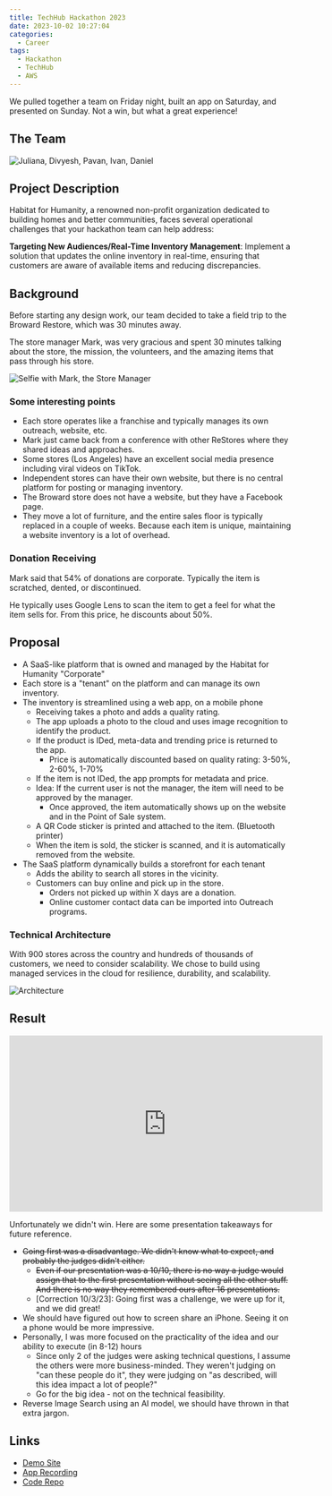```yaml
---
title: TechHub Hackathon 2023
date: 2023-10-02 10:27:04
categories:
  - Career
tags:
  - Hackathon
  - TechHub
  - AWS
---
```


We pulled together a team on Friday night, built an app on Saturday, and presented on Sunday. Not a win, but what a great experience!

<!-- more -->

## The Team

![Juliana, Divyesh, Pavan, Ivan, Daniel](store-front.jpg)

## Project Description

Habitat for Humanity, a renowned non-profit organization dedicated to building homes and better communities, faces several operational challenges that your hackathon team can help address:

**Targeting New Audiences/Real-Time Inventory Management**: Implement a solution that updates the online inventory in real-time, ensuring that customers are aware of available items and reducing discrepancies.

## Background

Before starting any design work, our team decided to take a field trip to the Broward Restore, which was 30 minutes away.

The store manager Mark, was very gracious and spent 30 minutes talking about the store, the mission, the volunteers, and the amazing items that pass through his store.

![Selfie with Mark, the Store Manager](store-manager.jpg)

### Some interesting points

- Each store operates like a franchise and typically manages its own outreach, website, etc.
- Mark just came back from a conference with other ReStores where they shared ideas and approaches.
- Some stores (Los Angeles) have an excellent social media presence including viral videos on TikTok.
- Independent stores can have their own website, but there is no central platform for posting or managing inventory.
- The Broward store does not have a website, but they have a Facebook page.
- They move a lot of furniture, and the entire sales floor is typically replaced in a couple of weeks. Because each item is unique, maintaining a website inventory is a lot of overhead.

### Donation Receiving

Mark said that 54% of donations are corporate. Typically the item is scratched, dented, or discontinued.

He typically uses Google Lens to scan the item to get a feel for what the item sells for. From this price, he discounts about 50%.

## Proposal

- A SaaS-like platform that is owned and managed by the Habitat for Humanity "Corporate"
- Each store is a "tenant" on the platform and can manage its own inventory.
- The inventory is streamlined using a web app, on a mobile phone
  - Receiving takes a photo and adds a quality rating.
  - The app uploads a photo to the cloud and uses image recognition to identify the product.
  - If the product is IDed, meta-data and trending price is returned to the app.
    - Price is automatically discounted based on quality rating: 3-50%, 2-60%, 1-70%
  - If the item is not IDed, the app prompts for metadata and price.
  - Idea: If the current user is not the manager, the item will need to be approved by the manager.
    - Once approved, the item automatically shows up on the website and in the Point of Sale system.
  - A QR Code sticker is printed and attached to the item. (Bluetooth printer)
  - When the item is sold, the sticker is scanned, and it is automatically removed from the website.
- The SaaS platform dynamically builds a storefront for each tenant
  - Adds the ability to search all stores in the vicinity.
  - Customers can buy online and pick up in the store.
    - Orders not picked up within X days are a donation.
    - Online customer contact data can be imported into Outreach programs.

### Technical Architecture

With 900 stores across the country and hundreds of thousands of customers, we need to consider scalability. We chose to build using managed services in the cloud for resilience, durability, and scalability.

![Architecture](architecture.png)

## Result

<iframe width="560" height="315" src="https://www.youtube.com/embed/u8ERNvwUoOA?si=S43T59aDLuo4ddoD" title="YouTube video player" frameborder="0" allow="accelerometer; autoplay; clipboard-write; encrypted-media; gyroscope; picture-in-picture; web-share" allowfullscreen></iframe>

Unfortunately we didn't win. Here are some presentation takeaways for future reference.

- ~~Going first was a disadvantage. We didn't know what to expect, and probably the judges didn't either.~~
  - ~~Even if our presentation was a 10/10, there is no way a judge would assign that to the first presentation without seeing all the other stuff. And there is no way they remembered ours after 16 presentations.~~
  - [Correction 10/3/23]: Going first was a challenge, we were up for it, and we did great!
- We should have figured out how to screen share an iPhone. Seeing it on a phone would be more impressive.
- Personally, I was more focused on the practicality of the idea and our ability to execute (in 8-12) hours
  - Since only 2 of the judges were asking technical questions, I assume the others were more business-minded. They weren't judging on "can these people do it", they were judging on "as described, will this idea impact a lot of people?"
  - Go for the big idea - not on the technical feasibility.
- Reverse Image Search using an AI model, we should have thrown in that extra jargon.

## Links

- [Demo Site](https://d8ftny2i4nqz0.cloudfront.net/capture)
- [App Recording](ScreenRecording.mp4)
- [Code Repo](https://github.com/PradatiusD/habitat-restore)
